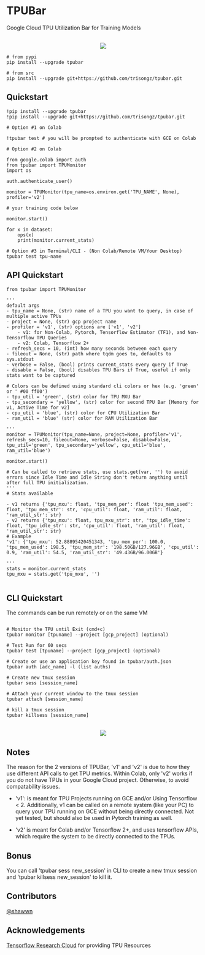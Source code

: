 # TPUBar

 Google Cloud TPU Utilization Bar for Training Models
 
<p align="center">
    <br>
    <img src="https://github.com/trisongz/tpubar/raw/master/docs/tpubar_img.png"/>
    <br>
<p>


```shell
# from pypi
pip install --upgrade tpubar

# from src
pip install --upgrade git+https://github.com/trisongz/tpubar.git
```

## Quickstart

```python3
!pip install --upgrade tpubar
!pip install --upgrade git+https://github.com/trisongz/tpubar.git

# Option #1 on Colab

!tpubar test # you will be prompted to authenticate with GCE on Colab

# Option #2 on Colab

from google.colab import auth
from tpubar import TPUMonitor
import os

auth.authenticate_user()

monitor = TPUMonitor(tpu_name=os.environ.get('TPU_NAME', None), profiler='v2')

# your training code below

monitor.start()

for x in dataset:
    ops(x)
    print(monitor.current_stats)

# Option #3 in Terminal/CLI - (Non Colab/Remote VM/Your Desktop)
tpubar test tpu-name

```

## API Quickstart

```python3
from tpubar import TPUMonitor

'''
default args
- tpu_name = None, (str) name of a TPU you want to query, in case of multiple active TPUs
- project = None, (str) gcp project name
- profiler = 'v1', (str) options are ['v1', 'v2']
    - v1: for Non-Colab, Pytorch, Tensorflow Estimator (TF1), and Non-Tensorflow TPU Queries
    - v2: Colab, Tensorflow 2+
- refresh_secs = 10, (int) how many seconds between each query
- fileout = None, (str) path where tqdm goes to, defaults to sys.stdout
- verbose = False, (bool) prints current_stats every query if True
- disable = False, (bool) disables TPU Bars if True, useful if only stats want to be captured

# Colors can be defined using standard cli colors or hex (e.g. 'green' or ' #00 ff00')
- tpu_util = 'green', (str) color for TPU MXU Bar
- tpu_secondary = 'yellow', (str) color for second TPU Bar [Memory for v1, Active Time for v2]
- cpu_util = 'blue', (str) color for CPU Utilization Bar
- ram_util = 'blue' (str) color for RAM Utilization Bar

'''
monitor = TPUMonitor(tpu_name=None, project=None, profiler='v1', refresh_secs=10, fileout=None, verbose=False, disable=False, tpu_util='green', tpu_secondary='yellow', cpu_util='blue', ram_util='blue')

monitor.start()

# Can be called to retrieve stats, use stats.get(var, '') to avoid errors since Idle Time and Idle String don't return anything until after full TPU initialization.
'''
# Stats available

- v1 returns {'tpu_mxu': float, 'tpu_mem_per': float 'tpu_mem_used': float, 'tpu_mem_str': str, 'cpu_util': float, 'ram_util': float, 'ram_util_str': str}
- v2 returns {'tpu_mxu': float, tpu_mxu_str': str, 'tpu_idle_time': float, 'tpu_idle_str': str, 'cpu_util': float, 'ram_util': float, 'ram_util_str': str}
# Example
'v1': {'tpu_mxu': 52.88895420451343, 'tpu_mem_per': 100.0, 'tpu_mem_used': 198.5, 'tpu_mem_str': '198.50GB/127.96GB', 'cpu_util': 0.9, 'ram_util': 54.5, 'ram_util_str': '49.43GB/96.00GB'}

'''
stats = monitor.current_stats
tpu_mxu = stats.get('tpu_mxu', '')


```

## CLI Quickstart

The commands can be run remotely or on the same VM

```shell

# Monitor the TPU until Exit (cmd+c)
tpubar monitor [tpuname] --project [gcp_project] (optional)

# Test Run for 60 secs
tpubar test [tpuname] --project [gcp_project] (optional)

# Create or use an application key found in tpubar/auth.json
tpubar auth [adc_name] -l (list auths)

# Create new tmux session
tpubar sess [session_name]

# Attach your current window to the tmux session
tpubar attach [session_name]

# kill a tmux session
tpubar killsess [session_name]

```

<p align="center">
    <br>
    <img src="https://github.com/trisongz/tpubar/raw/master/docs/tpumonitor.png"/>
    <br>
<p>

## Notes

The reason for the 2 versions of TPUBar, 'v1' and 'v2' is due to how they use different API calls to get TPU metrics. Within Colab, only 'v2' works if you do not have TPUs in your Google Cloud project. Otherwise,  to avoid compatability issues.

- 'v1': is meant for TPU Projects running on GCE and/or Using Tensorflow < 2. Additionally, v1 can be called on a remote system (like your PC) to query your TPU running on GCE without being directly connected. Not yet tested, but should also be used in Pytorch training as well.

- 'v2' is meant for Colab and/or Tensorflow 2+, and uses tensorflow APIs, which require the system to be directly connected to the TPUs.

## Bonus

You can call 'tpubar sess new_session' in CLI to create a new tmux session and 'tpubar killsess new_session' to kill it.

## Contributors

[@shawwn](https://github.com/shawwn)

## Acknowledgements

[Tensorflow Research Cloud](https://www.tensorflow.org/tfrc) for providing TPU Resources